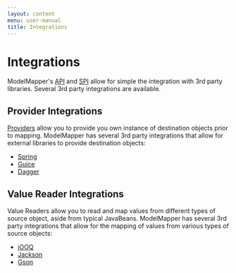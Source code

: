 ```yaml
---
layout: content
menu: user-manual
title: Integrations
---
```


# Integrations

ModelMapper's [API](/user-manual/api-overview/) and [SPI](/user-manual/spi-overview/) allow for simple the integration with 3rd party libraries. Several 3rd party integrations are available.

## Provider Integrations

[Providers](/user-manual/providers) allow you to provide you own instance of destination objects prior to mapping. ModelMapper has several 3rd party integrations that allow for external libraries to provide destination objects:

* [Spring](/user-manual/spring-integration)
* [Guice](/user-manual/guice-integration)
* [Dagger](/user-manual/dagger-integration)

## Value Reader Integrations

Value Readers allow you to read and map values from different types of source object, aside from typical JavaBeans. ModelMapper has several 3rd party integrations that allow for the mapping of values from various types of source objects:

* [jOOQ](/user-manual/jooq-integration)
* [Jackson](/user-manual/jackson-integration)
* [Gson](/user-manual/gson-integration)